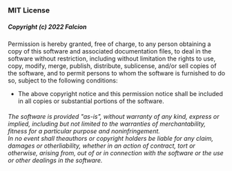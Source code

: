 <!-- Default version of MIT in markdown with custom format -->

<h3>MIT License</h3>

<h5>Copyright (c) 2022 Falcion</h5>

Permission is hereby granted, free of charge, to any person obtaining a copy of this software and associated documentation files, to deal in the software without restriction, including without limitation the rights to use, copy, modify, merge, publish, distribute, sublicense, and/or sell copies of the software, and to permit persons to whom the software is furnished to do so, subject to the following conditions:

- The above copyright notice and this permission notice shall be included in all copies or substantial portions of the software.

<!-- Declaring this paragraph of "AS-IS" -->

<h6>
The software is provided "as-is", without warranty of any kind, express or implied, including but not limited to the warranties of merchantability, fitness for a particular purpose and noninfringement. 
</br>
In no event shall theauthors or copyright holders be liable for any claim, damages or otherliability, whether in an action of contract, tort or otherwise, arising from, out of or in connection with the software or the use or other dealings in the software.
</h6>
